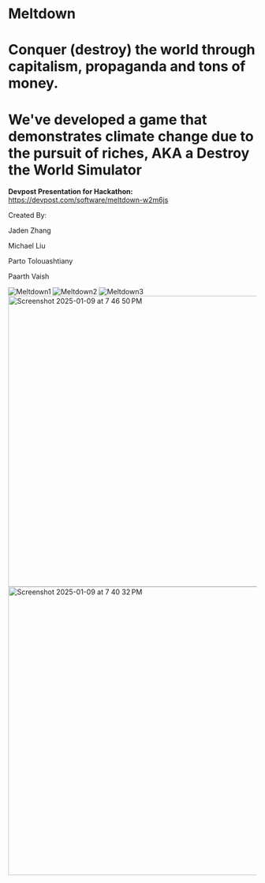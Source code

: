 # Meltdown
# Conquer (destroy) the world through capitalism, propaganda and tons of money.
# We've developed a game that demonstrates climate change due to the pursuit of riches, AKA a Destroy the World Simulator

**Devpost Presentation for Hackathon:** https://devpost.com/software/meltdown-w2m6js  

Created By:  

Jaden Zhang  

Michael Liu  

Parto Tolouashtiany  

Paarth Vaish  


![Meltdown1](https://github.com/user-attachments/assets/8648e0d1-4bc5-42f2-adbd-636a9bc77342)
![Meltdown2](https://github.com/user-attachments/assets/2626949f-dfa2-4294-9679-cf08b1e76857)
![Meltdown3](https://github.com/user-attachments/assets/4477db44-5f40-47af-861c-c24d6d0864ea)
<img width="590" alt="Screenshot 2025-01-09 at 7 46 50 PM" src="https://github.com/user-attachments/assets/213841f7-6b3c-40c4-8d5c-d87be086ce8b" />
<img width="585" alt="Screenshot 2025-01-09 at 7 40 32 PM" src="https://github.com/user-attachments/assets/33bd22fb-0501-407a-8902-2eecd8ef5aa0" />
